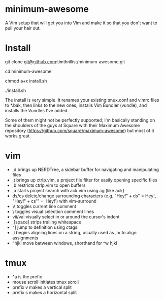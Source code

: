 minimum-awesome
===============

A Vim setup that will get you into Vim and make it so that you don't want to pull your hair out.

Install
=======

git clone git@github.com:timthrillist/minimum-awesome.git

cd minimum-awesome

chmod a+x install.sh

./install.sh

The install is very simple. It renames your existing tmux.conf and vimrc files to *.bak, 
then links to the new ones, installs Vim Bundler (vundle), and installs the Vundles I've added.

Some of them might not be perfectly supported; I'm basically standing on the shoulders of the guys
at Square with their Maximum Awesome repository (https://github.com/square/maximum-awesome) but most of it works great.

vim
===

* ,d brings up NERDTree, a sidebar buffer for navigating and manipulating files
* ,t brings up ctrlp.vim, a project file filter for easily opening specific files
* ,b restricts ctrlp.vim to open buffers
* ,a starts project search with ack.vim using ag (like ack)
* ds/cs delete/change surrounding characters (e.g. "Hey!" + ds" = Hey!, "Hey!" + cs"' = 'Hey!') with vim-surround
* \\\ toggles current line comment
* \\ toggles visual selection comment lines
* vii/vai visually select in or around the cursor's indent
* ,[space] strips trailing whitespace
* ^] jump to definition using ctags
* ,l begins aligning lines on a string, usually used as ,l= to align assignments
* ^hjkl move between windows, shorthand for ^w hjkl

tmux
====

* ^a is the prefix
* mouse scroll initiates tmux scroll
* prefix v makes a vertical split
* prefix s makes a horizontal split
